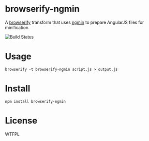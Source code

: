 # browserify-ngmin

A [browserify](http://github.com/substack/node-browserify) transform that uses [ngmin](http://github.com/btford/ngmin) to prepare AngularJS files for minification.

[![Build Status](https://travis-ci.org/tec27/browserify-ngmin.png?branch=master)](https://travis-ci.org/tec27/browserify-ngmin)
# Usage
```
browserify -t browserify-ngmin script.js > output.js
```

# Install
```
npm install browserify-ngmin
```

# License
WTFPL
